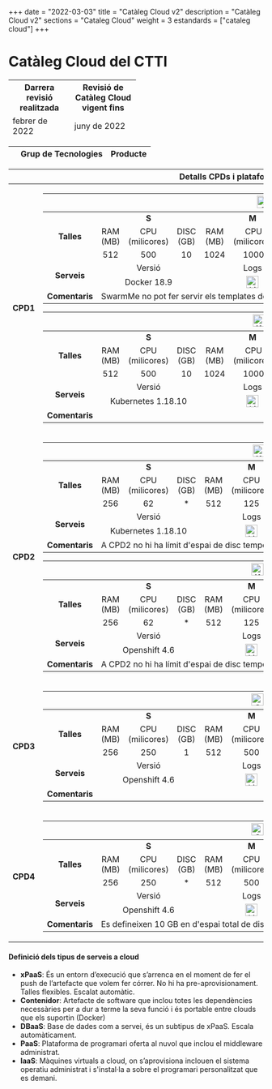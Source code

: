 +++
date        = "2022-03-03"
title       = "Catàleg Cloud v2"
description = "Catàleg Cloud v2"
sections    = "Cataleg Cloud"
weight	    = 3
estandards =  ["cataleg cloud"]
+++

# Catàleg Cloud del CTTI
<link rel="stylesheet" type="text/css" href="https://cdn.datatables.net/1.10.18/css/jquery.dataTables.min.css">
<link rel="stylesheet" type="text/css" href="https://cdn.datatables.net/responsive/2.2.2/css/responsive.dataTables.min.css">
<link rel="stylesheet" type="text/css" href="https://canigo.ctti.gencat.cat/drafts/catalegCloud/tableStyle.css">
<script type="text/javascript" language="javascript" src="https://code.jquery.com/jquery-3.3.1.js"></script>
<script type="text/javascript" language="javascript" src="https://cdn.datatables.net/1.10.18/js/jquery.dataTables.min.js"></script>
<script type="text/javascript" language="javascript" src="https://cdn.datatables.net/responsive/2.2.2/js/dataTables.responsive.min.js"></script>

<table id="Revisio" class="display" style="width:50%" align="center">
    <thead>
        <tr>
            <th>Darrera revisió realitzada</th>
            <th>Revisió de Catàleg Cloud vigent fins</th>
        </tr>
        <tr>
            <td>febrer de 2022 </td>
            <td>juny de 2022</td>
        </tr>
    </thead>
</table>

<table id="catalegCloud" class="display" style="width:100%">
    <thead>
        <tr style="vertical-align: middle; font-size: 16px">
            <th></th>
            <th>Grup de Tecnologies</th>
            <th>Producte</th>
        </tr>
    </thead>
</table>

<script>
// Funció que dona format a la taula interna del Full de Ruta de CPD
function formatCPD(d) {
    // `d` is the original data object for the row
    return '<table cellpadding="7" cellspacing="1" style="padding-left:50px;border-collapse:collapse;width:100%">'+
        '<tr>'+
            '<th colspan="7" style="font-size: 16px;"><strong>CLOUD PRIVAT</strong></th>'+
        '</tr>'+
        '<tr>'+
            '<th width="16%" style="font-size: 14px;">CPD</th>'+
            '<th colspan="2" width="21%" style="font-size: 14px;"><div align="center">CPD1</div></th>'+
            '<th colspan="2" width="21%" style="font-size: 14px;"><div align="center">CPD2</div></th>'+
            '<th width="21%" style="font-size: 14px;"><div align="center">CPD3</div></th>'+
            '<th width="21%" style="font-size: 14px;"><div align="center">CPD4</div></th>'+
        '</tr>'+
        '<tr>'+
            '<th style="font-size: 14px;">Plataforma</th>'+
            '<td align="center"><img src="../catalegCloud/swarm.png" width="24" alt="Swarm"></td>'+
            '<td align="center"><img src="../catalegCloud/kubernetes.png" width="24" alt="Kubernetes"></td>'+
            '<td align="center"><img src="../catalegCloud/kubernetes.png" width="24" alt="Kubernetes"></td>'+
            '<td align="center"><img src="../catalegCloud/openShift.png" width="24" alt="Openshift"></td>'+
            '<td align="center"><img src="../catalegCloud/openShift.png" width="24" alt="Openshift"></td>'+
            '<td align="center"><img src="../catalegCloud/openShift.png" width="24"></td>'+
        '</tr>'+
        '<tr>'+
            '<th style="border: 1px solid rgb(165, 165, 165); font-size: 14px;">Model de Servei</th>'+
            '<td align="center">'+d.cpd1swarm+'</td>'+
            '<td align="center">'+d.cpd1kubernetes+'</td>'+
            '<td align="center">'+d.cpd2kubernetes+'</td>'+
            '<td align="center">'+d.cpd2openshift+'</td>'+
            '<td align="center">'+d.cpd3openshift+'</td>'+
            '<td align="center">'+d.cpd4openshift+'</td>'+
        '</tr>'+      
	    '<tr>'+
            '<th style="font-size: 14px;">Imatges del Catàleg Cloud</th>'+
            '<td colspan="7">'+d.imatgescatalegcloud+'</td>'+
        '</tr>'+
        '<tr>'+
            '<th style="font-size: 14px;">Observacions:</th>'+
            '<td colspan="7">'+d.observacions+'</td>'+
        '</tr>'+
        '</table>'+
        '<table cellpadding="7" cellspacing="1" style="padding-left:50px;border-collapse:collapse;width:100%">'+
        '<tr>'+
            '<th colspan="5" style="font-size: 16px;"><strong>CLOUD PÚBLIC</strong></th>'+
        '</tr>'+
        '<tr>'+
            '<th width="16%" style="font-size: 14px;">Plataforma</th>'+
            '<th width="21%" style="font-size: 14px;"><div align="center">Compose</div></th>'+
            '<th width="21%" style="font-size: 14px;"><div align="center">IBM Cloud</div></th>'+
            '<th width="21%" style="font-size: 14px;"><div align="center">Azure</div></th>'+
            '<th width="21%" style="font-size: 14px;"><div align="center">AWS</div></th>'+
        '</tr>'+
        '<tr>'+
            '<th style="border: 1px solid rgb(165, 165, 165); font-size: 14px;">Model de Servei</th>'+
            '<td style="border: 1px solid rgb(165, 165, 165);">'+d.compose+'</td>'+
            '<td style="border: 1px solid rgb(165, 165, 165);">'+d.ibmcloud+'</td>'+ 
            '<td style="border: 1px solid rgb(165, 165, 165);">'+d.azuregestionat+'</td>'+
            '<td style="border: 1px solid rgb(165, 165, 165);">'+d.aws+'</td>'+
        '</tr>'+        
    '</table>';
}
$(document).ready(function() {
    var taulaCatalegCloud = $('#catalegCloud').DataTable( {
    "columnDefs": [
        { "width": "10%", "targets": 0 }
    ],
    "paging": false,
	"info" : false,
	"ordering": false,
	"responsive": {
            details: false
    	},
    	"language":{
	        	"search" : "<strong>Cerca:</strong> ",
		        "infoEmpty": "No hi ha registres",
	        	"zeroRecords": "No s'han trobat registres"
        },
        "ajax": "../catalegCloud/catalegCloud.json",
        "columns": [
            {   "className":      'details-control',
                "orderable":      false,
                "data":           null,
                "defaultContent": '',
	            "width": "10%" },
            {   "data": "categoria",
	            "width": "45%" },
            {   "data": "producte", 
	            "className":      'intern',
	            "width": "45%" },          
        ],
        "order": [[1, 'asc']],
           "initComplete": function () {
            this.api().columns().every( function (col_index) {
                var column = this;
                if (col_index !==1 && col_index !==2){
	                	$("<p>&nbsp;</p>").appendTo($(column.header()));
	                	return;
                }
                var select = $('<select><option value=""></option></select>')
                    .appendTo( $(column.header()) )
                    .on( 'change', function () {
                        var val = $.fn.dataTable.util.escapeRegex(
                            $(this).val()
                        ); 
                        column
                            .search( val ? '^'+val+'$' : '', true, false )
                            .draw();
                    } ); 
                column.data().unique().sort().each( function ( d, j ) {
                    select.append( '<option value="'+d+'">'+d+'</option>' )
                } );
            } );
        }
    });
     // Add event listener for opening and closing details
    $('#catalegCloud tbody').on('click', 'td.details-control', function () {
        var tr = $(this).closest('tr');
        var row = taulaCatalegCloud.row( tr );
        if ( row.child.isShown() ) {
            // This row is already open - close it
            row.child.hide();
            tr.removeClass('shown');
        }
        else {
            // Open this row
            row.child( formatCPD(row.data()) ).show();
            tr.addClass('shown');
        }
    });
});
</script>

<table id="tallesCPDs" class="display" style="width:100%">
    <thead>
        <tr style="vertical-align: middle; font-size: 16px; text-align: center">
            <th colspan="13">Detalls CPDs i plataformes de contenidors</th>
        </tr>
    </thead>
    <tr>
        <td style="font-size: 16px;"><strong>CPD1</strong></td>
        <td>
            <table>
                <thead>
                    <tr>                    
                        <th colspan="13" style="vertical-align: middle; text-align: center"><img src="../catalegCloud/swarm.png" width="24" alt="Swarm"> Swarm</td>
                    <tr>
                </thead>
                <tr style="vertical-align: middle; text-align: center">
                    <td rowspan="3"><strong>Talles</strong></td>
                    <td colspan="3"><strong>S</strong></td>
                    <td colspan="3"><strong>M</strong></td>
                    <td colspan="3"><strong>L</strong></td>
                    <td colspan="3"><strong>XL</strong></td>
                </tr>
                <tr style="vertical-align: middle; text-align: center">
                    <td>RAM (MB)</td>
                    <td>CPU (milicores)</td>
                    <td>DISC (GB)</td>
                    <td>RAM (MB)</td>
                    <td>CPU (milicores)</td>
                    <td>DISC (GB)</td>
                    <td>RAM (MB)</td>
                    <td>CPU (milicores)</td>
                    <td>DISC (GB)</td>
                    <td>RAM (MB)</td>
                    <td>CPU (milicores)</td>
                    <td>DISC (GB)</td>
                </tr>
                <tr style="vertical-align: middle; text-align: center">
                    <td>512</td>
                    <td>500</td>
                    <td>10</td>
                    <td>1024</td>
                    <td>1000</td>
                    <td>10</td>
                    <td>2048</td>
                    <td>1500</td>
                    <td>10</td>
                    <td>-</td>
                    <td>-</td>
                    <td>-</td>
                </tr>
                <tr style="vertical-align: middle; text-align: center">
                    <td rowspan="2"><strong>Serveis</strong></td>
                    <td colspan="3">Versió</td>
                    <td colspan="3">Logs</td>
                    <td colspan="3">Mètriques</td>
                    <td colspan="3">Service Mesh</td>
                </tr>
                <tr style="vertical-align: middle; text-align: center">                    
                    <td colspan="3">Docker 18.9</td>
                    <td colspan="3"><img src="../catalegCloud/kibana.png" width="24" alt="kibana"></td>
                    <td colspan="3"><img src="../catalegCloud/grafana.png" width="24" alt="grafana"></td>
                    <td colspan="3"> - </td>
                </tr>
                <tr>
                    <td><strong>Comentaris</strong></td>
                    <td colspan="12">SwarmMe no pot fer servir els templates de Prometheus i Grafana</td>
                </tr>
            </table>
            <table>
                <thead>
                    <tr>                    
                        <th colspan="13" style="vertical-align: middle; text-align: center"><img src="../catalegCloud/kubernetes.png" width="24" alt="KuberMe"> KuberMe</td>
                    <tr>
                </thead>
                <tr style="vertical-align: middle; text-align: center">
                    <td rowspan="3"><strong>Talles</strong></td>
                    <td colspan="3"><strong>S</strong></td>
                    <td colspan="3"><strong>M</strong></td>
                    <td colspan="3"><strong>L</strong></td>
                    <td colspan="3"><strong>XL</strong></td>
                </tr>
                <tr style="vertical-align: middle; text-align: center">
                    <td>RAM (MB)</td>
                    <td>CPU (milicores)</td>
                    <td>DISC (GB)</td>
                    <td>RAM (MB)</td>
                    <td>CPU (milicores)</td>
                    <td>DISC (GB)</td>
                    <td>RAM (MB)</td>
                    <td>CPU (milicores)</td>
                    <td>DISC (GB)</td>
                    <td>RAM (MB)</td>
                    <td>CPU (milicores)</td>
                    <td>DISC (GB)</td>
                </tr>
                <tr style="vertical-align: middle; text-align: center">
                    <td>512</td>
                    <td>500</td>
                    <td>10</td>
                    <td>1024</td>
                    <td>1000</td>
                    <td>10</td>
                    <td>2048</td>
                    <td>1500</td>
                    <td>10</td>
                    <td>-</td>
                    <td>-</td>
                    <td>-</td>
                </tr>
                <tr style="vertical-align: middle; text-align: center">
                    <td rowspan="2"><strong>Serveis</strong></td>
                    <td colspan="3">Versió</td>
                    <td colspan="3">Logs</td>
                    <td colspan="3">Mètriques</td>
                    <td colspan="3">Service Mesh</td>
                </tr>
                <tr style="vertical-align: middle; text-align: center">                    
                    <td colspan="3">Kubernetes 1.18.10</td>
                    <td colspan="3"><img src="../catalegCloud/kibana.png" width="24" alt="kibana"></td>
                    <td colspan="3"><img src="../catalegCloud/grafana.png" width="24" alt="grafana"></td>
                    <td colspan="3"> - </td>
                </tr>
                <tr>
                    <td><strong>Comentaris</strong></td>
                    <td colspan="12"></td>
                </tr>
            </table>
        </td>               
    </tr>
    <tr>
        <td style="font-size: 16px;"><strong>CPD2</strong></td>
        <td>
            <table>
                <thead>
                    <tr>                    
                        <th colspan="13" style="vertical-align: middle; text-align: center"><img src="../catalegCloud/kubernetes.png" width="24" alt="KuberMe"> KuberMe</td>
                    <tr>
                </thead>
                <tr style="vertical-align: middle; text-align: center">
                    <td rowspan="3"><strong>Talles</strong></td>
                    <td colspan="3"><strong>S</strong></td>
                    <td colspan="3"><strong>M</strong></td>
                    <td colspan="3"><strong>L</strong></td>
                    <td colspan="3"><strong>XL</strong></td>
                </tr>
                <tr style="vertical-align: middle; text-align: center">
                    <td>RAM (MB)</td>
                    <td>CPU (milicores)</td>
                    <td>DISC (GB)</td>
                    <td>RAM (MB)</td>
                    <td>CPU (milicores)</td>
                    <td>DISC (GB)</td>
                    <td>RAM (MB)</td>
                    <td>CPU (milicores)</td>
                    <td>DISC (GB)</td>
                    <td>RAM (MB)</td>
                    <td>CPU (milicores)</td>
                    <td>DISC (GB)</td>
                </tr>
                <tr style="vertical-align: middle; text-align: center">
                    <td>256</td>
                    <td>62</td>
                    <td>*</td>
                    <td>512</td>
                    <td>125</td>
                    <td>*</td>
                    <td>1024</td>
                    <td>250</td>
                    <td>*</td>
                    <td>2048</td>
                    <td>500</td>
                    <td>*</td>
                </tr>
                <tr style="vertical-align: middle; text-align: center">
                    <td rowspan="2"><strong>Serveis</strong></td>
                    <td colspan="3">Versió</td>
                    <td colspan="3">Logs</td>
                    <td colspan="3">Mètriques</td>
                    <td colspan="3">Service Mesh</td>
                </tr>
                <tr style="vertical-align: middle; text-align: center">                    
                    <td colspan="3">Kubernetes 1.18.10</td>
                    <td colspan="3"><img src="../catalegCloud/kibana.png" width="24" alt="kibana"></td>
                    <td colspan="3"><img src="../catalegCloud/grafana.png" width="24" alt="grafana"></td>
                    <td colspan="3"> - </td>
                </tr>
                <tr>
                    <td><strong>Comentaris</strong></td>
                    <td colspan="12">A CPD2 no hi ha límit d'espai de disc temporal</td>
                </tr>
            </table>
            <table>
                <thead>
                    <tr>                    
                        <th colspan="13" style="vertical-align: middle; text-align: center"><img src="../catalegCloud/openshift.png" width="24" alt="KuberMe"> Openshift</td>
                    <tr>
                </thead>
                <tr style="vertical-align: middle; text-align: center">
                    <td rowspan="3"><strong>Talles</strong></td>
                    <td colspan="3"><strong>S</strong></td>
                    <td colspan="3"><strong>M</strong></td>
                    <td colspan="3"><strong>L</strong></td>
                    <td colspan="3"><strong>XL</strong></td>
                </tr>
                <tr style="vertical-align: middle; text-align: center">
                    <td>RAM (MB)</td>
                    <td>CPU (milicores)</td>
                    <td>DISC (GB)</td>
                    <td>RAM (MB)</td>
                    <td>CPU (milicores)</td>
                    <td>DISC (GB)</td>
                    <td>RAM (MB)</td>
                    <td>CPU (milicores)</td>
                    <td>DISC (GB)</td>
                    <td>RAM (MB)</td>
                    <td>CPU (milicores)</td>
                    <td>DISC (GB)</td>
                </tr>
                <tr style="vertical-align: middle; text-align: center">
                    <td>256</td>
                    <td>62</td>
                    <td>*</td>
                    <td>512</td>
                    <td>125</td>
                    <td>*</td>
                    <td>1024</td>
                    <td>250</td>
                    <td>*</td>
                    <td>2048</td>
                    <td>500</td>
                    <td>*</td>
                </tr>
                <tr style="vertical-align: middle; text-align: center">
                    <td rowspan="2"><strong>Serveis</strong></td>
                    <td colspan="3">Versió</td>
                    <td colspan="3">Logs</td>
                    <td colspan="3">Mètriques</td>
                    <td colspan="3">Service Mesh</td>
                </tr>
                <tr style="vertical-align: middle; text-align: center">                    
                    <td colspan="3">Openshift 4.6</td>
                    <td colspan="3"><img src="../catalegCloud/kibana.png" width="24" alt="kibana"></td>
                    <td colspan="3"><img src="../catalegCloud/grafana.png" width="24" alt="grafana"></td>
                    <td colspan="3"> - </td>
                </tr>
                <tr>
                    <td><strong>Comentaris</strong></td>
                    <td colspan="12">A CPD2 no hi ha límit d'espai de disc temporal</td>
                </tr>
            </table>
        </td>               
    </tr>
    <tr>
        <td style="font-size: 16px;"><strong>CPD3</strong></td>
        <td>
            <table>
                <thead>
                    <tr>                    
                        <th colspan="13" style="vertical-align: middle; text-align: center"><img src="../catalegCloud/openshift.png" width="24" alt="Openshift"> Openshift</td>
                    <tr>
                </thead>
                <tr style="vertical-align: middle; text-align: center">
                    <td rowspan="3"><strong>Talles</strong></td>
                    <td colspan="3"><strong>S</strong></td>
                    <td colspan="3"><strong>M</strong></td>
                    <td colspan="3"><strong>L</strong></td>
                    <td colspan="3"><strong>XL</strong></td>
                </tr>
                <tr style="vertical-align: middle; text-align: center">
                    <td>RAM (MB)</td>
                    <td>CPU (milicores)</td>
                    <td>DISC (GB)</td>
                    <td>RAM (MB)</td>
                    <td>CPU (milicores)</td>
                    <td>DISC (GB)</td>
                    <td>RAM (MB)</td>
                    <td>CPU (milicores)</td>
                    <td>DISC (GB)</td>
                    <td>RAM (MB)</td>
                    <td>CPU (milicores)</td>
                    <td>DISC (GB)</td>
                </tr>
                <tr style="vertical-align: middle; text-align: center">
                    <td>256</td>
                    <td>250</td>
                    <td>1</td>
                    <td>512</td>
                    <td>500</td>
                    <td>2</td>
                    <td>1024</td>
                    <td>1000</td>
                    <td>4</td>
                    <td>2048</td>
                    <td>2000</td>
                    <td>8</td>
                </tr>
                <tr style="vertical-align: middle; text-align: center">
                    <td rowspan="2"><strong>Serveis</strong></td>
                    <td colspan="3">Versió</td>
                    <td colspan="3">Logs</td>
                    <td colspan="3">Mètriques</td>
                    <td colspan="3">Service Mesh</td>
                </tr>
                <tr style="vertical-align: middle; text-align: center">                    
                    <td colspan="3">Openshift 4.6</td>
                    <td colspan="3"><img src="../catalegCloud/kibana.png" width="24" alt="kibana"></td>
                    <td colspan="3"><img src="../catalegCloud/grafana.png" width="24" alt="grafana"></td>
                    <td colspan="3"><img src="../catalegCloud/istio.png" width="24" alt="istio"></td>
                </tr>
                <tr>
                    <td><strong>Comentaris</strong></td>
                    <td colspan="12"></td>
                </tr>
            </table>
        </td>               
    </tr>
    <tr>
        <td style="font-size: 16px;"><strong>CPD4</strong></td>
        <td>
            <table>
                <thead>
                    <tr>                    
                        <th colspan="13" style="vertical-align: middle; text-align: center"><img src="../catalegCloud/openshift.png" width="24" alt="Openshift"> Openshift</td>
                    <tr>
                </thead>
                <tr style="vertical-align: middle; text-align: center">
                    <td rowspan="3"><strong>Talles</strong></td>
                    <td colspan="3"><strong>S</strong></td>
                    <td colspan="3"><strong>M</strong></td>
                    <td colspan="3"><strong>L</strong></td>
                    <td colspan="3"><strong>XL</strong></td>
                </tr>
                <tr style="vertical-align: middle; text-align: center">
                    <td>RAM (MB)</td>
                    <td>CPU (milicores)</td>
                    <td>DISC (GB)</td>
                    <td>RAM (MB)</td>
                    <td>CPU (milicores)</td>
                    <td>DISC (GB)</td>
                    <td>RAM (MB)</td>
                    <td>CPU (milicores)</td>
                    <td>DISC (GB)</td>
                    <td>RAM (MB)</td>
                    <td>CPU (milicores)</td>
                    <td>DISC (GB)</td>
                </tr>
                <tr style="vertical-align: middle; text-align: center">
                    <td>256</td>
                    <td>250</td>
                    <td>*</td>
                    <td>512</td>
                    <td>500</td>
                    <td>*</td>
                    <td>1024</td>
                    <td>1000</td>
                    <td>*</td>
                    <td>2048</td>
                    <td>2000</td>
                    <td>*</td>
                </tr>
                <tr style="vertical-align: middle; text-align: center">
                    <td rowspan="2"><strong>Serveis</strong></td>
                    <td colspan="3">Versió</td>
                    <td colspan="3">Logs</td>
                    <td colspan="3">Mètriques</td>
                    <td colspan="3">Service Mesh</td>
                </tr>
                <tr style="vertical-align: middle; text-align: center">                    
                    <td colspan="3">Openshift 4.6</td>
                    <td colspan="3"><img src="../catalegCloud/kibana.png" width="24" alt="kibana"></td>
                    <td colspan="3"><img src="../catalegCloud/grafana.png" width="24" alt="grafana"></td>
                    <td colspan="3"><img src="../catalegCloud/istio.png" width="24" alt="istio"></td>
                </tr>
                <tr>
                    <td><strong>Comentaris</strong></td>
                    <td colspan="12">Es defineixen 10 GB en d'espai total de disc per al namespace</td>
                </tr>
            </table>
        </td>               
    </tr>
</table>

#### Definició dels tipus de serveis a cloud

- **xPaaS**: És un entorn d’execució que s’arrenca en el moment de fer el push de l’artefacte que volem fer córrer. No hi ha pre-aprovisionament. Talles flexibles. Escalat automàtic.
- **Contenidor**: Artefacte de software que inclou totes les dependències necessàries per a dur a terme la seva funció i és portable entre clouds que els suportin (Docker)
- **DBaaS**: Base de dades com a servei, és un subtipus de xPaaS. Escala automàticament.
- **PaaS**: Plataforma de programari oferta al nuvol que inclou el middleware administrat.
- **IaaS**: Màquines virtuals a cloud, on s’aprovisiona inclouen el sistema operatiu administrat i s'instal·la a sobre el programari personalitzat que es demani.
